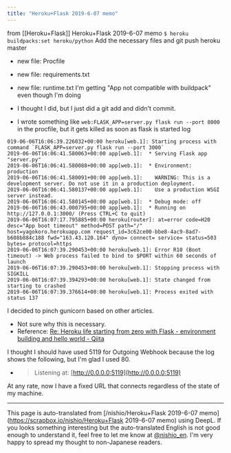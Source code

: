 ```yaml
---
title: "Heroku+Flask 2019-6-07 memo"
---
```


from [[Heroku+Flask]]
Heroku+Flask 2019-6-07 memo
`$ heroku buildpacks:set heroku/python`
Add the necessary files and git push heroku master
- new file:   Procfile
- new file:   requirements.txt
- new file:   runtime.txt
I'm getting "App not compatible with buildpack" even though I'm doing
- I thought I did, but I just did a git add and didn't commit.


- I wrote something like `web:FLASK_APP=server.py flask run --port 8000` in the procfile, but it gets killed as soon as flask is started
log

```
019-06-06T16:06:39.226032+00:00 heroku[web.1]: Starting process with command `FLASK_APP=server.py flask run --port 3000`
2019-06-06T16:06:41.580063+00:00 app[web.1]:  * Serving Flask app "server.py"
2019-06-06T16:06:41.580088+00:00 app[web.1]:  * Environment: production
2019-06-06T16:06:41.580091+00:00 app[web.1]:    WARNING: This is a development server. Do not use it in a production deployment.
2019-06-06T16:06:41.580137+00:00 app[web.1]:    Use a production WSGI server instead.
2019-06-06T16:06:41.580145+00:00 app[web.1]:  * Debug mode: off
2019-06-06T16:06:43.000795+00:00 app[web.1]:  * Running on http://127.0.0.1:3000/ (Press CTRL+C to quit)
2019-06-06T16:07:17.795885+00:00 heroku[router]: at=error code=H20 desc="App boot timeout" method=POST path="/" host=yagokoro.herokuapp.com request_id=3c62ce00-bbe8-4ac9-8ad7-b608b884c188 fwd="163.43.120.164" dyno= connect= service= status=503 bytes= protocol=https
2019-06-06T16:07:39.290453+00:00 heroku[web.1]: Error R10 (Boot timeout) -> Web process failed to bind to $PORT within 60 seconds of launch
2019-06-06T16:07:39.290453+00:00 heroku[web.1]: Stopping process with SIGKILL
2019-06-06T16:07:39.394293+00:00 heroku[web.1]: State changed from starting to crashed
2019-06-06T16:07:39.376614+00:00 heroku[web.1]: Process exited with status 137
```


I decided to pinch gunicorn based on other articles.
- Not sure why this is necessary.
- Reference: [Re: Heroku life starting from zero with Flask - environment building and hello world - Qiita](https://qiita.com/ymgn_ll/items/96cac1dcf388bc7a8e4e)

I thought I should have used 5119 for Outgoing Webhook because the log shows the following, but I'm glad I used 80.
- > Listening at: [http://0.0.0.0:5119](http://0.0.0.0:5119)

At any rate, now I have a fixed URL that connects regardless of the state of my machine.


---
This page is auto-translated from [/nishio/Heroku+Flask 2019-6-07 memo](https://scrapbox.io/nishio/Heroku+Flask 2019-6-07 memo) using DeepL. If you looks something interesting but the auto-translated English is not good enough to understand it, feel free to let me know at [@nishio_en](https://twitter.com/nishio_en). I'm very happy to spread my thought to non-Japanese readers.